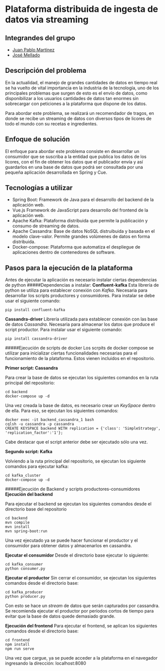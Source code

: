 # Plataforma distribuida de ingesta de datos via streaming

## Integrandes del grupo
- [Juan Pablo Martínez](https://github.com/jpm343)
- [José Mellado](https://github.com/JoseMellado)

## Descripción del problema
En la actualidad, el manejo de grandes cantidades de datos en tiempo real se ha vuelto de vital importancia en la industria de la tecnología, uno de los principales problemas que surgen de esto es el envío de datos, como disponibilizar a los usuarios cantidades de datos tan enormes sin sobrecargar con peticiones a la plataforma que dispone de los datos.

Para abordar este problema, se realizará un recomendador de tragos, en donde se recibe un streaming de datos con diversos tipos de licores de todo el mundo con su recetas e ingredientes.

## Enfoque de solución
El enfoque para abordar este problema consiste en desarrollar un consumidor que se suscriba a la entidad que publica los datos de los licores, con el fin de obtener los datos que el publicador envía y así guardarlos en una base de datos que podrá ser consultada por una pequeña aplicación desarrollada en Spring y Cue.

## Tecnologías a utilizar
- Spring Boot: Framework de Java para el desarrollo del backend de la aplicación web.
- Vue.js Framework de JavaScript para desarrollo del frontend de la aplicación web.
- Apache Kafka: Plataforma distribuida que permite la publicación y consumo de streaming de datos.
- Apache Cassandra: Base de datos NoSQL distruibuida y basada en el modelo clave-valor. Permite grandes volúmenes de datos en forma distribuida.
- Docker-compose: Plataforma que automatiza el despliegue de aplicaciones dentro de contenedores de software.

## Pasos para la ejecución de la plataforma
Antes de ejecutar la aplicación es necesario instalar ciertas dependencias de python
#####Dependencias a instalar:
**Confluent-kafka**
Esta librería de python se utiliza para establecer conexión con *Kafka*. Necesaria para desarrollar los scripts productores y consumidores.
Para instalar se debe usar el siguiente comando:
```
pip install confluent-kafka
```
**Cassandra-driver**
Librería utilizada para establecer conexión con las base de datos *Cassandra*. Necesaria para almacenar los datos que produce el script productor.
Para instalar usar el siguiente comando:
```
pip install cassandra-driver
```
#####Ejecución de scripts de docker
Los scrpits de docker compose se utilizar para inicializar ciertas funcionalidades necesarias para el funcionamiento de la plataforma. Estos vienen incluidos en el repositorio.

**Primer script: Cassandra**

Para crear la base de datos se ejecutan los siguientes comandos en la ruta principal del repositorio:
```
cd backend
docker-compose up -d
```
Una vez creada la base de datos, es necesario crear un *KeySpace* dentro de ella. Para eso, se ejecutan los siguientes comandos:
```
docker exec -it backend_cassandra_1 bash
cqlsh -u cassandra -p cassandra
CREATE KEYSPACE backend WITH replication = {'class': 'SimpleStrategy', 'replication_factor':'1'};
```
Cabe destacar que el script anterior debe ser ejecutado sólo una vez.

**Segundo script: Kafka**

Volviendo a la ruta principal del repositorio, se ejecutan los siguiente comandos para ejecutar kafka:
```
cd kafka_cluster
docker-compose up -d
```
#####Ejecución de Backend y scripts productores-consumidores
**Ejecución del backend**

Para ejecutar el backend se ejecutan los siguientes comandos desde el directorio base del repositorio
```
cd backend
mvn compile
mvn install
mvn spring-boot:run
```
Una vez ejecutado ya se puede hacer funcionar el productor y el consumidor para obtener datos y almacenarlos en cassandra.

**Ejecutar el consumidor**
Desde el directorio base ejecutar lo siguiente:
```
cd kafka_consumer
python consumer.py
```

**Ejecutar el productor**
Sin cerrar el consumidor, se ejecutan los siguientes comandos desde el directorio base:
```
cd kafka_producer
python producer.py
```
Con esto se hace un *stream* de datos que serán capturados por cassandra. Se recomienda ejecutar el productor por períodos cortos de tiempo para evitar que la base de datos quede demasiado grande.

**Ejecución del frontend**
Para ejecutar el frontend, se aplican los siguientes comandos desde el directorio base:
```
cd frontend
npm install
npm run serve
```
Una vez que cargue, ya se puede acceder a la plataforma en el navegador ingresando la dirección: localhost:8080

